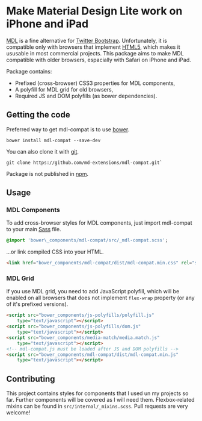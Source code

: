 # Make Material Design Lite work on iPhone and iPad

[MDL](http://www.getmdl.io) is a fine alternative for [Twitter Bootstrap](http://getbootstrap.com/).
Unfortunately, it is compatible only with browsers that implement [HTML5](
http://www.w3.org/html/wg/drafts/html/master/), which makes it ususable in most commercial
projects. This package aims to make MDL compatible with older browsers, espacially with Safari
on iPhone and iPad.

Package contains:

 * Prefixed (cross-browser) CSS3 properties for MDL components,
 * A polyfill for MDL grid for old browsers,
 * Required JS and DOM polyfills (as bower dependencies).

## Getting the code

Preferred way to get mdl-compat is to use [bower](http://bower.io/).
```
bower install mdl-compat --save-dev
```

You can also clone it with [git](https://git-scm.com/).
```
git clone https://github.com/md-extensions/mdl-compat.git`
```

Package is not published in [npm](https://www.npmjs.com/).

## Usage

### MDL Components

To add cross-browser styles for MDL components, just import mdl-compat to your main
[Sass](http://sass-lang.com/) file.

```sass
@import 'bower\_components/mdl-compat/src/_mdl-compat.scss';
```

...or link compiled CSS into your HTML.

```html
<link href="bower_components/mdl-compat/dist/mdl-compat.min.css" rel="stylesheet">
```

### MDL Grid

If you use MDL grid, you need to add JavaScript polyfill, which will be enabled on all browsers that
does not implement `flex-wrap` property (or any of it's prefixed versions).

```html
<script src="bower_components/js-polyfills/polyfill.js"
    type="text/javascript"></script>
<script src="bower_components/js-polyfills/dom.js"
    type="text/javascript"></script>
<script src="bower_components/media-match/media.match.js"
    type="text/javascript"></script>
<!-- mdl-compat.js must be loaded after JS and DOM polyfills -->
<script src="bower_components/mdl-compat/dist/mdl-compat.min.js"
    type="text/javascript"></script>
```

## Contributing

This project contains styles for components that I used un my projects so far. Further components
will be covered as I will need them. Flexbox-related mixins can be found in
`src/internal/_mixins.scss`. Pull requests are very welcome!

